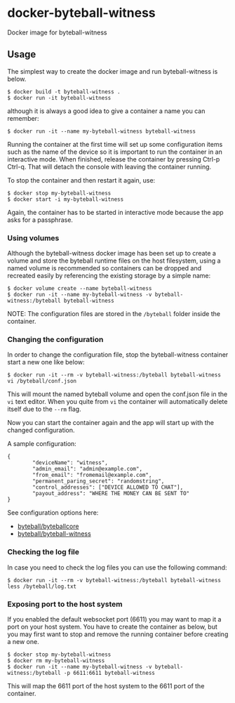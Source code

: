 # docker-byteball-witness
Docker image for byteball-witness

## Usage

The simplest way to create the docker image and run byteball-witness is below.

```console
$ docker build -t byteball-witness .
$ docker run -it byteball-witness
```

although it is always a good idea to give a container a name you can remember:

```console
$ docker run -it --name my-byteball-witness byteball-witness
```

Running the container at the first time will set up some configuration items
such as the name of the device so it is important to run the container in an
interactive mode. When finished, release the container by pressing Ctrl-p Ctrl-q.
That will detach the console with leaving the container running.

To stop the container and then restart it again, use:

```console
$ docker stop my-byteball-witness
$ docker start -i my-byteball-witness
```

Again, the container has to be started in interactive mode because the app asks
for a passphrase.

### Using volumes

Although the byteball-witness docker image has been set up to create a volume
and store the byteball runtime files on the host filesystem, using a named volume
is recommended so containers can be dropped and recreated easily by referencing
the existing storage by a simple name:

```console
$ docker volume create --name byteball-witness
$ docker run -it --name my-byteball-witness -v byteball-witness:/byteball byteball-witness
```

NOTE: The configuration files are stored in the `/byteball` folder inside the container. 

### Changing the configuration

In order to change the configuration file, stop the byteball-witness container
start a new one like below:

```console
$ docker run -it --rm -v byteball-witness:/byteball byteball-witness vi /byteball/conf.json
```

This will mount the named byteball volume and open the conf.json file in the
`vi` text editor. When you quite from `vi` the container will automatically
delete itself due to the `--rm` flag.

Now you can start the container again and the app will start up with the 
changed configuration.

A sample configuration:

```
{
        "deviceName": "witness",
        "admin_email": "admin@example.com",
        "from_email": "fromemail@example.com",
        "permanent_paring_secret": "randomstring",
        "control_addresses": ["DEVICE ALLOWED TO CHAT"],
        "payout_address": "WHERE THE MONEY CAN BE SENT TO"
}
```

See configuration options here:
* [byteball/byteballcore](https://github.com/byteball/byteballcore)
* [byteball/byteball-witness](https://github.com/byteball/byteball-witness)

### Checking the log file

In case you need to check the log files you can use the following command:

```console
$ docker run -it --rm -v byteball-witness:/byteball byteball-witness less /byteball/log.txt
```

### Exposing port to the host system

If you enabled the default websocket port (6611) you may want to map it a port
on your host system. You have to create the container as below, but you may
first want to stop and remove the running container before creating a new one.

```console
$ docker stop my-byteball-witness
$ docker rm my-byteball-witness
$ docker run -it --name my-byteball-witness -v byteball-witness:/byteball -p 6611:6611 byteball-witness
```

This will map the 6611 port of the host system to the 6611 port of the container.

